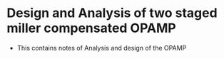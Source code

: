 # Design and Analysis of two staged miller compensated OPAMP
- This contains notes of Analysis and design of the OPAMP
